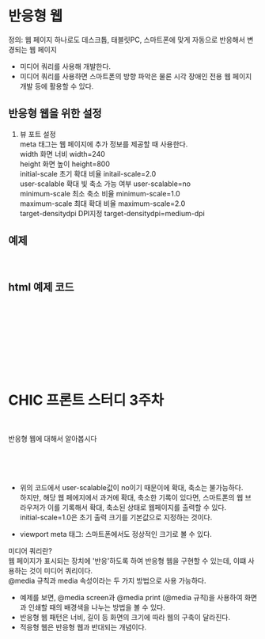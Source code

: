 # 반응형 웹 
정의: 웹 페이지 하나로도 데스크톱, 태블릿PC, 스마트폰에 맞게 자동으로 반응해서 변경되는 웹 페이지<br/>
- 미디어 쿼리를 사용해 개발한다.<br/>
- 미디어 쿼리를 사용하면 스마트폰의 방향 파악은 물론 시각 장애인 전용 웹 페이지 개발 등에 활용할 수 있다.<br/>

## 반응형 웹을 위한 설정

1. 뷰 포트 설정<br/>
meta 태그는 웹 페이지에 추가 정보를 제공할 때 사용한다.<br/>
width	화면 너비	width=240 <br/>
height	화면 높이	height=800 <br/>
initial-scale	초기 확대 비율	initail-scale=2.0 <br/>
user-scalable	확대 빛 축소 가능 여부	user-scalable=no <br/>
minimum-scale	최소 축소 비율	minimum-scale=1.0 <br/>
maximum-scale	최대 확대 비율	maximum-scale=2.0 <br/>
target-densitydpi	DPI지정	target-densitydpi=medium-dpi <br/>

## 예제

<meta name="title" content="ITCookvook HTML5 프로그래밍을 위한 페이지"><br/>
<meta name="description" content="meta 태그의 title 속성과 description 속성입니다.">

## html 예제 코드

<!DOCTYPE html><br/>
<html lang="en"><br/>
<head><br/>
    <meta charset="UTF-8"><br/>
    <meta name="viewport" content="user-scalable=no, initial-scale=1.0"><br/>
    <title>Without Viewport Meta</title><br/>
</head><br/>
<body><br/>
    <h1>CHIC 프론트 스터디 3주차</h1><br/>
    <p>반응형 웹에 대해서 알아봅시다</p><br/>
</body><br/>
</html><br/>

- 위의 코드에서 user-scalable값이 no이기 때문이에 확대, 축소는 불가능하다.<br/>
하지만, 해당 웹 페에지에서 과거에 확대, 축소한 기록이 있다면, 스마트폰의 웹 브라우저가 이를 기록해서 확대, 축소된 상태로 웹페이지를 출력할 수 있다.<br/>
initial-scale=1.0은  초기 출력 크기를 기본값으로 지정하는 것이다.<br/>

- viewport meta 태그: 스마트폰에서도 정상적인 크기로 볼 수 있다.<br/>

미디어 쿼리란?<br/>
웹 페이지가 표시되는 장치에 '반응'하도록 하여 반응형 웹을 구현할 수 있는데, 이떄 사용하는 것이 미디어 쿼리이다. <br/>
@media 규칙과 media 속성이라는 두 가지 방법으로 사용 가능하다. <br/>


- 예제를 보면, @media screen과 @media print (@media 규칙)을 사용하여 화면과 인쇄할 때의 배경색을 나누는 방법을 볼 수 있다. <br/>
- 반응형 웹 패턴은  너비, 길이 등 화면의 크기에 따라 웹의 구축이 달라진다.<br/>
- 적응형 웹은 반응형 웹과 반대되는 개념이다.<br/>


